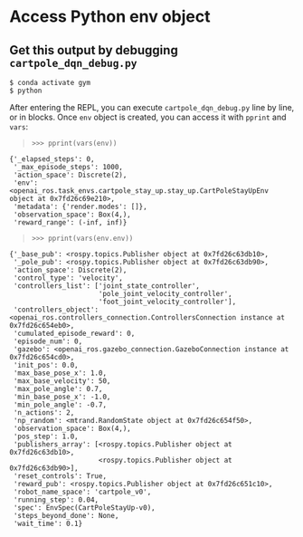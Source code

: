 # Access Python env object
## Get this output by debugging `cartpole_dqn_debug.py`
```
$ conda activate gym
$ python
```
After entering the REPL, you can execute `cartpole_dqn_debug.py` line by line, or in blocks. Once `env` object is created, you can access it with `pprint` and `vars`:
> `>>> pprint(vars(env))`
```
{'_elapsed_steps': 0,
 '_max_episode_steps': 1000,
 'action_space': Discrete(2),
 'env': <openai_ros.task_envs.cartpole_stay_up.stay_up.CartPoleStayUpEnv object at 0x7fd26c69e210>,
 'metadata': {'render.modes': []},
 'observation_space': Box(4,),
 'reward_range': (-inf, inf)}
```

> `>>> pprint(vars(env.env))`
```
{'_base_pub': <rospy.topics.Publisher object at 0x7fd26c63db10>,
 '_pole_pub': <rospy.topics.Publisher object at 0x7fd26c63db90>,
 'action_space': Discrete(2),
 'control_type': 'velocity',
 'controllers_list': ['joint_state_controller',
                      'pole_joint_velocity_controller',
                      'foot_joint_velocity_controller'],
 'controllers_object': <openai_ros.controllers_connection.ControllersConnection instance at 0x7fd26c654eb0>,
 'cumulated_episode_reward': 0,
 'episode_num': 0,
 'gazebo': <openai_ros.gazebo_connection.GazeboConnection instance at 0x7fd26c654cd0>,
 'init_pos': 0.0,
 'max_base_pose_x': 1.0,
 'max_base_velocity': 50,
 'max_pole_angle': 0.7,
 'min_base_pose_x': -1.0,
 'min_pole_angle': -0.7,
 'n_actions': 2,
 'np_random': <mtrand.RandomState object at 0x7fd26c654f50>,
 'observation_space': Box(4,),
 'pos_step': 1.0,
 'publishers_array': [<rospy.topics.Publisher object at 0x7fd26c63db10>,
                      <rospy.topics.Publisher object at 0x7fd26c63db90>],
 'reset_controls': True,
 'reward_pub': <rospy.topics.Publisher object at 0x7fd26c651c10>,
 'robot_name_space': 'cartpole_v0',
 'running_step': 0.04,
 'spec': EnvSpec(CartPoleStayUp-v0),
 'steps_beyond_done': None,
 'wait_time': 0.1}
 ```